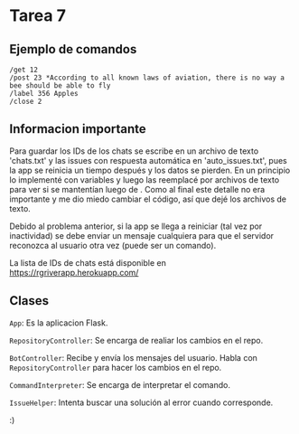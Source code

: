 # Tarea 7

## Ejemplo de comandos

```
/get 12
/post 23 *According to all known laws of aviation, there is no way a bee should be able to fly
/label 356 Apples
/close 2
```

## Informacion importante

Para guardar los IDs de los chats se escribe en un archivo de texto 'chats.txt' y las issues con respuesta automática en 'auto_issues.txt', pues la app se reinicia un tiempo después y los datos se pierden. En un principio lo implementé con variables y luego las reemplacé por archivos de texto para ver si se mantentían luego de . Como al final este detalle no era importante y me dio miedo cambiar el código, así que dejé los archivos de texto.

Debido al problema anterior, si la app se llega a reiniciar (tal vez por inactividad) se debe enviar un mensaje cualquiera para que el servidor reconozca al usuario otra vez (puede ser un comando).

La lista de IDs de chats está disponible en https://rgriverapp.herokuapp.com/

## Clases
`App`: Es la aplicacion Flask.

`RepositoryController`: Se encarga de realiar los cambios en el repo.

`BotController`: Recibe y envía los mensajes del usuario. Habla con `RepositoryController` para hacer los cambios en el repo.

`CommandInterpreter`: Se encarga de interpretar el comando.

`IssueHelper`: Intenta buscar una solución al error cuando corresponde.

:)
